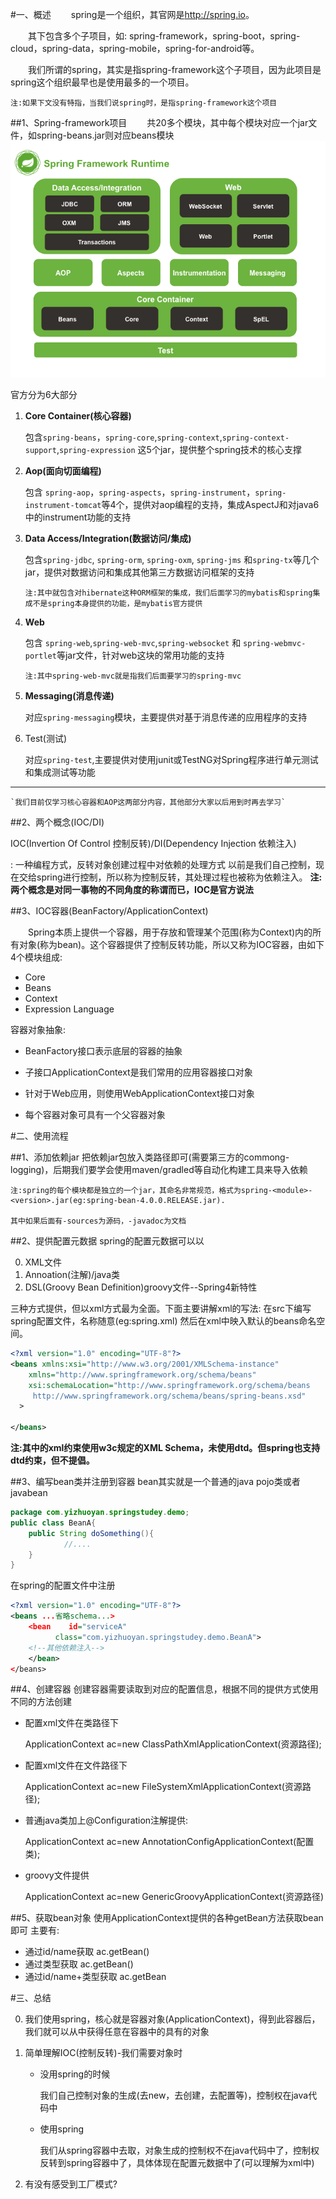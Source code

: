 #一、概述
&emsp;&emsp;spring是一个组织，其官网是<http://spring.io>。

&emsp;&emsp;其下包含多个子项目，如:
spring-framework，spring-boot，spring-cloud，spring-data，spring-mobile，spring-for-android等。

&emsp;&emsp;我们所谓的spring，其实是指spring-framework这个子项目，因为此项目是spring这个组织最早也是使用最多的一个项目。

`注:如果下文没有特指，当我们说spring时，是指spring-framework这个项目`

 
##1、Spring-framework项目
&emsp;&emsp;共20多个模块，其中每个模块对应一个jar文件，如spring-beans.jar则对应beans模块
<img src="asset/spring-overview.png"/>

官方分为6大部分

1. **Core Container(核心容器)**

	包含`spring-beans`，`spring-core`,`spring-context`,`spring-context-support`,`spring-expression` 这5个jar，提供整个spring技术的核心支撑

1. **Aop(面向切面编程)**

	包含
`spring-aop`，`spring-aspects`，`spring-instrument`，`spring-instrument-tomcat`等4个，提供对aop编程的支持，集成AspectJ和对java6中的instrument功能的支持


1. **Data Access/Integration(数据访问/集成)**

	包含`spring-jdbc`, `spring-orm`, `spring-oxm`, `spring-jms` 和`spring-tx`等几个jar，提供对数据访问和集成其他第三方数据访问框架的支持

	`注:其中就包含对hibernate这种ORM框架的集成，我们后面学习的mybatis和spring集成不是spring本身提供的功能，是mybatis官方提供`

1. **Web**

	包含
`spring-web`,`spring-web-mvc`,`spring-websocket` 和 `spring-webmvc-portlet`等jar文件，针对web这块的常用功能的支持

	`注:其中spring-web-mvc就是指我们后面要学习的spring-mvc`

1. **Messaging(消息传递)**
	
	对应`spring-messaging`模块，主要提供对基于消息传递的应用程序的支持

1. Test(测试)

	对应`spring-test`,主要提供对使用junit或TestNG对Spring程序进行单元测试和集成测试等功能

--------------

	`我们目前仅学习核心容器和AOP这两部分内容，其他部分大家以后用到时再去学习`

##2、两个概念(IOC/DI)

IOC(Invertion Of Control 控制反转)/DI(Dependency Injection 依赖注入)

: 一种编程方式，反转对象创建过程中对依赖的处理方式
以前是我们自己控制，现在交给spring进行控制，所以称为控制反转，其处理过程也被称为依赖注入。
**注:两个概念是对同一事物的不同角度的称谓而已，IOC是官方说法**

##3、IOC容器(BeanFactory/ApplicationContext)

&emsp;&emsp;Spring本质上提供一个容器，用于存放和管理某个范围(称为Context)内的所有对象(称为bean)。这个容器提供了控制反转功能，所以又称为IOC容器，由如下4个模块组成:

* Core
* Beans
* Context
* Expression Language

容器对象抽象:

- BeanFactory接口表示底层的容器的抽象

- 子接口ApplicationContext是我们常用的应用容器接口对象

- 针对于Web应用，则使用WebApplicationContext接口对象

- 每个容器对象可具有一个父容器对象

#二、使用流程

##1、添加依赖jar
把依赖jar包放入类路径即可(需要第三方的commong-logging)，后期我们要学会使用maven/gradled等自动化构建工具来导入依赖

	注:spring的每个模块都是独立的一个jar，其命名非常规范，格式为spring-<module>-<version>.jar(eg:spring-bean-4.0.0.RELEASE.jar).

	其中如果后面有-sources为源码，-javadoc为文档


##2、提供配置元数据
spring的配置元数据可以以

0. XML文件
0. Annoation(注解)/java类
0. DSL(Groovy Bean Definition)groovy文件--Spring4新特性 


三种方式提供，但以xml方式最为全面。下面主要讲解xml的写法:
在src下编写spring配置文件，名称随意(eg:spring.xml)
然后在xml中映入默认的beans命名空间。

~~~xml
<?xml version="1.0" encoding="UTF-8"?>
<beans xmlns:xsi="http://www.w3.org/2001/XMLSchema-instance"
	xmlns="http://www.springframework.org/schema/beans"
	xsi:schemaLocation="http://www.springframework.org/schema/beans
	 http://www.springframework.org/schema/beans/spring-beans.xsd"
  >

</beans>
~~~
**注:其中的xml约束使用w3c规定的XML Schema，未使用dtd。但spring也支持dtd约束，但不提倡。**






	
 

##3、编写bean类并注册到容器
bean其实就是一个普通的java pojo类或者javabean

~~~java
package com.yizhuoyan.springstudey.demo;
public class BeanA{
	public String doSomething(){
			//....
	}
}
~~~

在spring的配置文件中注册

~~~xml
<?xml version="1.0" encoding="UTF-8"?>
<beans ...省略schema...>
	<bean    id="serviceA"
		  class="com.yizhuoyan.springstudey.demo.BeanA">
	<!--其他依赖注入-->
	</bean>
</beans>
~~~

##4、创建容器
创建容器需要读取到对应的配置信息，根据不同的提供方式使用不同的方法创建

- 配置xml文件在类路径下

	ApplicationContext ac=new ClassPathXmlApplicationContext(资源路径);

- 配置xml文件在文件路径下

	ApplicationContext ac=new FileSystemXmlApplicationContext(资源路径);

- 普通java类加上@Configuration注解提供:

	ApplicationContext ac=new AnnotationConfigApplicationContext(配置类);

	
- groovy文件提供

	ApplicationContext ac=new GenericGroovyApplicationContext(资源路径)


##5、获取bean对象
使用ApplicationContext提供的各种getBean方法获取bean即可
主要有:

- 通过id/name获取
	ac.getBean()
- 通过类型获取
	ac.getBean()
- 通过id/name+类型获取
	ac.getBean

#三、总结

0. 我们使用spring，核心就是容器对象(ApplicationContext)，得到此容器后，我们就可以从中获得任意在容器中的具有的对象
0. 简单理解IOC(控制反转)-我们需要对象时
	- 没用spring的时候

		我们自己控制对象的生成(去new，去创建，去配置等)，控制权在java代码中

	- 使用spring

		我们从spring容器中去取，对象生成的控制权不在java代码中了，控制权反转到spring容器中了，具体体现在配置元数据中了(可以理解为xml中)


0. 有没有感受到工厂模式?













